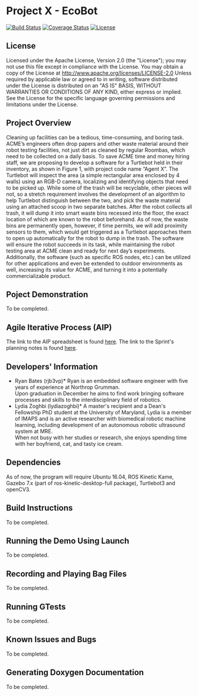 # Project X - EcoBot
[![Build Status](https://travis-ci.org/lydiazoghbi/project-x-ecobot.svg?branch=Sprint-3)](https://travis-ci.org/lydiazoghbi/project-x-ecobot)
[![Coverage Status](https://coveralls.io/repos/github/lydiazoghbi/project-x-ecobot/badge.svg?branch=master)](https://coveralls.io/github/lydiazoghbi/project-x-ecobot?branch=master)
[![License](https://img.shields.io/badge/License-Apache%202.0-blue.svg)](https://opensource.org/licenses/Apache-2.0)

## License
Licensed under the Apache License, Version 2.0 (the "License"); you may not use this file except in compliance with the License. You may obtain a copy of the License at http://www.apache.org/licenses/LICENSE-2.0
Unless required by applicable law or agreed to in writing, software distributed under the License is distributed on an "AS IS" BASIS, WITHOUT WARRANTIES OR CONDITIONS OF ANY KIND, either express or implied. See the License for the specific language governing permissions and limitations under the License.

## Project Overview
Cleaning up facilities can be a tedious, time-consuming, and boring task. ACME’s engineers often drop papers and other waste material around their robot testing facilities, not just dirt as cleaned by regular Roombas, which need to be collected on a daily basis. To save ACME time and money hiring staff, we are proposing to develop a software for a Turtlebot held in their inventory, as shown in Figure 1, with project code name “Agent X”. The Turtlebot will inspect the area (a simple rectangular area enclosed by 4 walls) using an RGB-D camera, localizing and identifying objects that need to be picked up. While some of the trash will be recyclable, other pieces will not, so a stretch requirement involves the development of an algorithm to help Turtlebot distinguish between the two, and pick the waste material using an attached scoop in two separate batches. After the robot collects all trash, it will dump it into smart waste bins recessed into the floor, the exact location of which are known to the robot beforehand. As of now, the waste bins are permanently open, however, if time permits, we will add proximity sensors to them, which would get triggered as a Turtlebot approaches them to open up automatically for the robot to dump in the trash. The software will ensure the robot succeeds in its task, while maintaining the robot testing area at ACME clean and ready for next day’s experiments. Additionally, the software (such as specific ROS nodes, etc.) can be utilized for other applications and even be extended to outdoor environments as well, increasing its value for ACME, and turning it into a potentially commercializable product.

## Poject Demonstration
To be completed.

## Agile Iterative Process (AIP)
The link to the AIP spreadsheet is found [here](https://docs.google.com/spreadsheets/d/1pjMSu-9o1hziTQA7fHETMP-O-lQ8yR-F1kx0K6N_Jzk/edit#gid=0).
The link to the Sprint's planning notes is found [here](https://docs.google.com/document/d/1TawzA07NZ3r3lwr7NOKdyT1iYrHRVG9vpzaS6Y3dToU/edit?ts=5dd9c61d).

## Developers' Information
* Ryan Bates (rjb3vp)*
Ryan is an embedded software engineer with five years of experience at Northrop Grumman.  
Upon graduation in December he aims to find work bringing software processes and skills to the interdisciplinary field of robotics.
* Lydia Zoghbi (lydiazoghbi)*
A master's recipient and a Dean's Fellowship PhD student at the University of Maryland, 
Lydia is a member of IMAPS and is an active researcher with biomedical robotic machine learning, 
including development of an autonomous robotic ultrasound system at MRE.  
When not busy with her studies or research, she enjoys spending time with her boyfriend, cat, and tasty ice cream.

## Dependencies
As of now, the program will require Ubuntu 16.04, ROS Kinetic Kame, Gazebo 7.x (part of ros-kinetic-desktop-full package), Turtlebot3 and openCV3.

## Build Instructions
To be completed.

## Running the Demo Using Launch
To be completed.

## Recording and Playing Bag Files
To be completed.

## Running GTests
To be completed.

## Known Issues and Bugs
To be completed.

## Generating Doxygen Documentation
To be completed.

